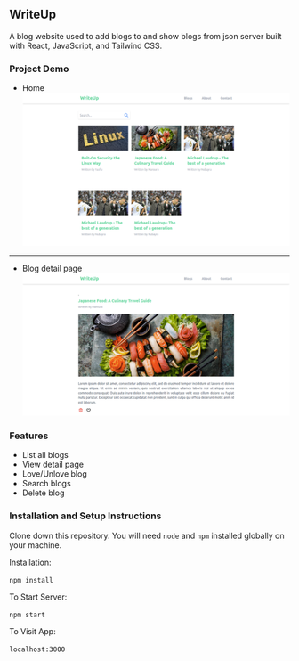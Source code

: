 ## WriteUp  
 A blog website used to add blogs to and show blogs from json server built with React, JavaScript, and Tailwind CSS.

### Project Demo
- Home
![Home](screenshots/Home1.png)
---
- Blog detail page
![Blog Detail](screenshots/BlogDetail1.png)

### Features
- List all blogs
- View detail page
- Love/Unlove blog
- Search blogs
- Delete blog

### Installation and Setup Instructions

Clone down this repository. You will need `node` and `npm` installed globally on your machine.  

Installation:

`npm install`  

To Start Server:

`npm start`  

To Visit App:

`localhost:3000`  



